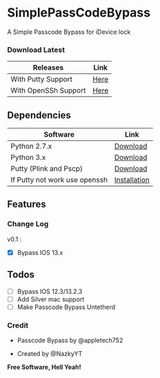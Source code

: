# SimplePassCodeBypass
A Simple Passcode Bypass for iDevice lock 

### Download Latest 

Releases | Link
---------|-----
With Putty Support | [Here](https://github.com/Nazky/SimplePassCodeBypass/releases/latest/download/SimplePassCodeBypass-PV.zip)
With OpenSSh Support | [Here](https://github.com/Nazky/SimplePassCodeBypass/releases/latest/download/SimplePassCodeBypass.zip)

## Dependencies

Software | Link
---------|-----
Python 2.7.x | [Download](https://www.python.org/downloads/release/python-2717/)
Python 3.x | [Download](https://www.python.org/downloads/release/python-382/)
Putty (Plink and Pscp) | [Download](https://www.chiark.greenend.org.uk/~sgtatham/putty/latest.html)
If Putty not work use openssh | [Installation](https://docs.microsoft.com/fr-fr/windows-server/administration/openssh/openssh_install_firstuse)

## Features

### Change Log 

v0.1 :

- [x] Bypass IOS 13.x

## Todos 

- [ ] Bypass IOS 12.3/13.2.3
- [ ] Add Silver mac support
- [ ] Make Passcode Bypass Untetherd

### Credit

- Passcode Bypass by @appletech752

- Created by @NazkyYT


**Free Software, Hell Yeah!**


